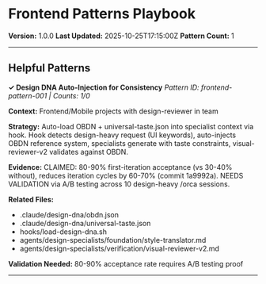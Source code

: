 # Frontend Patterns Playbook

**Version:** 1.0.0
**Last Updated:** 2025-10-25T17:15:00Z
**Pattern Count:** 1

---

## Helpful Patterns

**✓ Design DNA Auto-Injection for Consistency**
*Pattern ID: frontend-pattern-001 | Counts: 1/0*

**Context:** Frontend/Mobile projects with design-reviewer in team

**Strategy:** Auto-load OBDN + universal-taste.json into specialist context via hook. Hook detects design-heavy request (UI keywords), auto-injects OBDN reference system, specialists generate with taste constraints, visual-reviewer-v2 validates against OBDN.

**Evidence:** CLAIMED: 80-90% first-iteration acceptance (vs 30-40% without), reduces iteration cycles by 60-70% (commit 1a9992a). NEEDS VALIDATION via A/B testing across 10 design-heavy /orca sessions.

**Related Files:**
- .claude/design-dna/obdn.json
- .claude/design-dna/universal-taste.json
- hooks/load-design-dna.sh
- agents/design-specialists/foundation/style-translator.md
- agents/design-specialists/verification/visual-reviewer-v2.md

**Validation Needed:** 80-90% acceptance rate requires A/B testing proof

---
